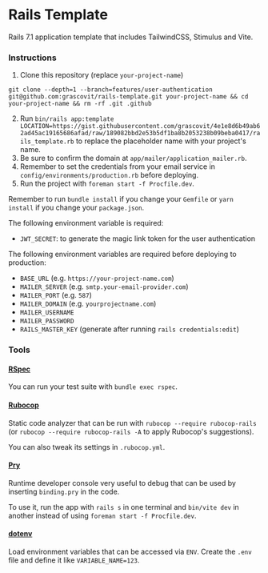 # Rails Template

Rails 7.1 application template that includes TailwindCSS, Stimulus and Vite.

### Instructions

1. Clone this repository (replace `your-project-name`)

```
git clone --depth=1 --branch=features/user-authentication git@github.com:grascovit/rails-template.git your-project-name && cd your-project-name && rm -rf .git .github
```

2. Run `bin/rails app:template LOCATION=https://gist.githubusercontent.com/grascovit/4e1e8d6b49ab62ad45ac19165686afad/raw/189082bbd2e53b5df1ba8b2053238b09beba0417/rails_template.rb` to replace the placeholder name with your project's name.
3. Be sure to confirm the domain at `app/mailer/application_mailer.rb`.
4. Remember to set the credentials from your email service in `config/environments/production.rb` before deploying.
5. Run the project with `foreman start -f Procfile.dev`.

Remember to run `bundle install` if you change your `Gemfile` or `yarn install` if you change your `package.json`.

The following environment variable is required:
- `JWT_SECRET`: to generate the magic link token for the user authentication

The following environment variables are required before deploying to production:
- `BASE_URL` (e.g. `https://your-project-name.com`)
- `MAILER_SERVER` (e.g. `smtp.your-email-provider.com`)
- `MAILER_PORT` (e.g. `587`)
- `MAILER_DOMAIN` (e.g. `yourprojectname.com`)
- `MAILER_USERNAME`
- `MAILER_PASSWORD`
- `RAILS_MASTER_KEY` (generate after running `rails credentials:edit`)

### Tools

#### [RSpec](https://github.com/rspec/rspec-rails)
You can run your test suite with `bundle exec rspec`.

#### [Rubocop](https://github.com/rubocop/rubocop)
Static code analyzer that can be run with `rubocop --require rubocop-rails` (or `rubocop --require rubocop-rails -A` to apply Rubocop's suggestions).

You can also tweak its settings in `.rubocop.yml`.

#### [Pry](https://github.com/pry/pry)
Runtime developer console very useful to debug that can be used by inserting `binding.pry` in the code.

To use it, run the app with `rails s` in one terminal and `bin/vite dev` in another instead of using `foreman start -f Procfile.dev`.

#### [dotenv](https://github.com/bkeepers/dotenv)
Load environment variables that can be accessed via `ENV`. Create the `.env` file and define it like `VARIABLE_NAME=123`.
